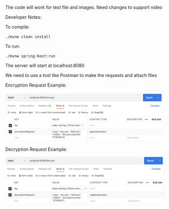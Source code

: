 
The code will work for text file and images. Need changes to support video

Developer Notes:

To compile: 
```console
./mvnw clean install
```

To run: 
```console
./mvnw spring-boot:run
```

The server will start at localhost:8080

We need to use a tool like Postman to make the requests and attach files

Encryption Request Example:

![Encrypt](readme_images/encrypt.png)

Decryption Request Example:

![Decrypt](readme_images/decrypt.png)